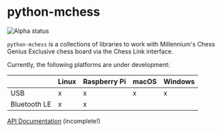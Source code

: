 # python-mchess

![Alpha status](https://img.shields.io/badge/Project%20status-Alpha-red.svg)

`python-mchess` is a collections of libraries to work with Millennium's Chess Genius Exclusive chess board via the Chess Link interface.

Currently, the following platforms are under development:

|              | Linux | Raspberry Pi | macOS | Windows
|--------------|-------|--------------|-------|--------
| USB          |    x  |     x        |   x   |    x
| Bluetooth LE |    x  |     x        |       | 


[API Documentation](https://domschl.github.io/python-mchess/doc/build/html/index.html) (incomplete!)
